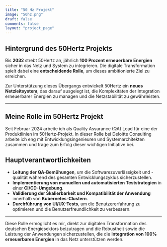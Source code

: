 ```yaml
---
title: "50 Hz Projekt"
image: "50hz.png"
draft: false
comments: false
layout: "project_page"
---
```

## Hintergrund des 50Hertz Projekts

Bis **2032** strebt 50Hertz an, jährlich **100 Prozent erneuerbare Energien**
sicher in das Netz und System zu integrieren. Die digitale Transformation spielt
dabei eine **entscheidende Rolle**, um dieses ambitionierte Ziel zu erreichen.

Zur Unterstützung dieses Übergangs entwickelt 50Hertz ein **neues
Netzleitsystem**, das darauf ausgelegt ist, die Komplexitäten der Integration
erneuerbarer Energien zu managen und die Netzstabilität zu gewährleisten.

---

## Meine Rolle im 50Hertz Projekt

Seit Februar 2024 arbeite ich als Quality Assurance (QA) Lead für eine der
Produktlinien im 50Hertz-Projekt. In dieser Rolle bei Deloitte Consulting
arbeite ich eng mit Entwicklungsingenieuren und Systemarchitekten zusammen und
trage zum Erfolg dieser wichtigen Initiative bei.

## Hauptverantwortlichkeiten

- **Leitung der QA-Bemühungen**, um die Softwarezuverlässigkeit und -qualität
  während des gesamten Entwicklungszyklus sicherzustellen.
- **Implementierung von manuellen und automatisierten Teststrategien** in einer
  **CI/CD-Umgebung**.
- **Validierung der Skalierbarkeit und Kompatibilität der Anwendung** innerhalb
  von **Kubernetes-Clustern**.
- **Durchführung von UI/UX-Tests**, um die Benutzererfahrung zu optimieren und
  die Benutzerfreundlichkeit zu verbessern.

---

Diese Rolle ermöglicht es mir, direkt zur digitalen Transformation des deutschen
Energiesektors beizutragen und die Robustheit sowie die Leistung der Anwendungen
sicherzustellen, die die **Integration von 100% erneuerbaren Energien** in das
Netz unterstützen werden.
